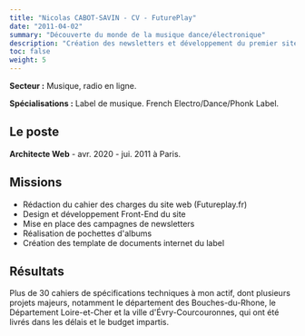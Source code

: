 ```yaml
---
title: "Nicolas CABOT-SAVIN - CV - FuturePlay"
date: "2011-04-02"
summary: "Découverte du monde de la musique dance/électronique"
description: "Création des newsletters et développement du premier site web de ce label french touch renommé."
toc: false
weight: 5
---
```


**Secteur :** Musique, radio en ligne.

**Spécialisations :**
Label de musique. French Electro/Dance/Phonk Label.

## Le poste
**Architecte Web** - avr. 2020 - jui. 2011 à Paris.

## Missions
* Rédaction du cahier des charges du site web (Futureplay.fr)
* Design et développement Front-End du site
* Mise en place des campagnes de newsletters
* Réalisation de pochettes d'albums
* Création des template de documents internet du label


## Résultats
Plus de 30 cahiers de spécifications techniques à mon actif, dont plusieurs projets majeurs, notamment le département des Bouches-du-Rhone, le Département Loire-et-Cher et la ville d'Évry-Courcouronnes, qui ont été livrés dans les délais et le budget impartis.